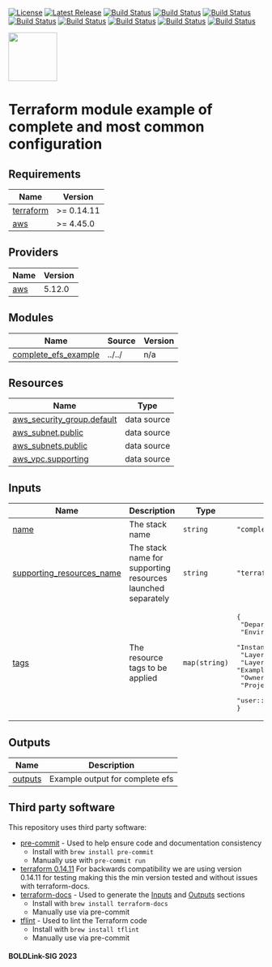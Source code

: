 [![License](https://img.shields.io/badge/License-Apache-blue.svg)](https://github.com/boldlink/terraform-aws-efs/blob/main/LICENSE)
[![Latest Release](https://img.shields.io/github/release/boldlink/terraform-aws-efs.svg)](https://github.com/boldlink/terraform-aws-efs/releases/latest)
[![Build Status](https://github.com/boldlink/terraform-aws-efs/actions/workflows/update.yaml/badge.svg)](https://github.com/boldlink/terraform-aws-efs/actions)
[![Build Status](https://github.com/boldlink/terraform-aws-efs/actions/workflows/release.yaml/badge.svg)](https://github.com/boldlink/terraform-aws-efs/actions)
[![Build Status](https://github.com/boldlink/terraform-aws-efs/actions/workflows/pre-commit.yaml/badge.svg)](https://github.com/boldlink/terraform-aws-efs/actions)
[![Build Status](https://github.com/boldlink/terraform-aws-efs/actions/workflows/pr-labeler.yaml/badge.svg)](https://github.com/boldlink/terraform-aws-efs/actions)
[![Build Status](https://github.com/boldlink/terraform-aws-efs/actions/workflows/module-examples-tests.yaml/badge.svg)](https://github.com/boldlink/terraform-aws-efs/actions)
[![Build Status](https://github.com/boldlink/terraform-aws-efs/actions/workflows/checkov.yaml/badge.svg)](https://github.com/boldlink/terraform-aws-efs/actions)
[![Build Status](https://github.com/boldlink/terraform-aws-efs/actions/workflows/auto-merge.yaml/badge.svg)](https://github.com/boldlink/terraform-aws-efs/actions)
[![Build Status](https://github.com/boldlink/terraform-aws-efs/actions/workflows/auto-badge.yaml/badge.svg)](https://github.com/boldlink/terraform-aws-efs/actions)

[<img src="https://avatars.githubusercontent.com/u/25388280?s=200&v=4" width="96"/>](https://boldlink.io)

# Terraform  module example of complete and most common configuration


<!-- BEGINNING OF PRE-COMMIT-TERRAFORM DOCS HOOK -->
## Requirements

| Name | Version |
|------|---------|
| <a name="requirement_terraform"></a> [terraform](#requirement\_terraform) | >= 0.14.11 |
| <a name="requirement_aws"></a> [aws](#requirement\_aws) | >= 4.45.0 |

## Providers

| Name | Version |
|------|---------|
| <a name="provider_aws"></a> [aws](#provider\_aws) | 5.12.0 |

## Modules

| Name | Source | Version |
|------|--------|---------|
| <a name="module_complete_efs_example"></a> [complete\_efs\_example](#module\_complete\_efs\_example) | ../../ | n/a |

## Resources

| Name | Type |
|------|------|
| [aws_security_group.default](https://registry.terraform.io/providers/hashicorp/aws/latest/docs/data-sources/security_group) | data source |
| [aws_subnet.public](https://registry.terraform.io/providers/hashicorp/aws/latest/docs/data-sources/subnet) | data source |
| [aws_subnets.public](https://registry.terraform.io/providers/hashicorp/aws/latest/docs/data-sources/subnets) | data source |
| [aws_vpc.supporting](https://registry.terraform.io/providers/hashicorp/aws/latest/docs/data-sources/vpc) | data source |

## Inputs

| Name | Description | Type | Default | Required |
|------|-------------|------|---------|:--------:|
| <a name="input_name"></a> [name](#input\_name) | The stack name | `string` | `"complete-efs-example"` | no |
| <a name="input_supporting_resources_name"></a> [supporting\_resources\_name](#input\_supporting\_resources\_name) | The stack name for supporting resources launched separately | `string` | `"terraform-aws-efs"` | no |
| <a name="input_tags"></a> [tags](#input\_tags) | The resource tags to be applied | `map(string)` | <pre>{<br>  "Department": "DevOps",<br>  "Environment": "example",<br>  "InstanceScheduler": true,<br>  "LayerId": "Example",<br>  "LayerName": "Example",<br>  "Owner": "Boldlink",<br>  "Project": "Examples",<br>  "user::CostCenter": "terraform-registry"<br>}</pre> | no |

## Outputs

| Name | Description |
|------|-------------|
| <a name="output_outputs"></a> [outputs](#output\_outputs) | Example output for complete efs |
<!-- END OF PRE-COMMIT-TERRAFORM DOCS HOOK -->

## Third party software
This repository uses third party software:
* [pre-commit](https://pre-commit.com/) - Used to help ensure code and documentation consistency
  * Install with `brew install pre-commit`
  * Manually use with `pre-commit run`
* [terraform 0.14.11](https://releases.hashicorp.com/terraform/0.14.11/) For backwards compatibility we are using version 0.14.11 for testing making this the min version tested and without issues with terraform-docs.
* [terraform-docs](https://github.com/segmentio/terraform-docs) - Used to generate the [Inputs](#Inputs) and [Outputs](#Outputs) sections
  * Install with `brew install terraform-docs`
  * Manually use via pre-commit
* [tflint](https://github.com/terraform-linters/tflint) - Used to lint the Terraform code
  * Install with `brew install tflint`
  * Manually use via pre-commit

#### BOLDLink-SIG 2023
